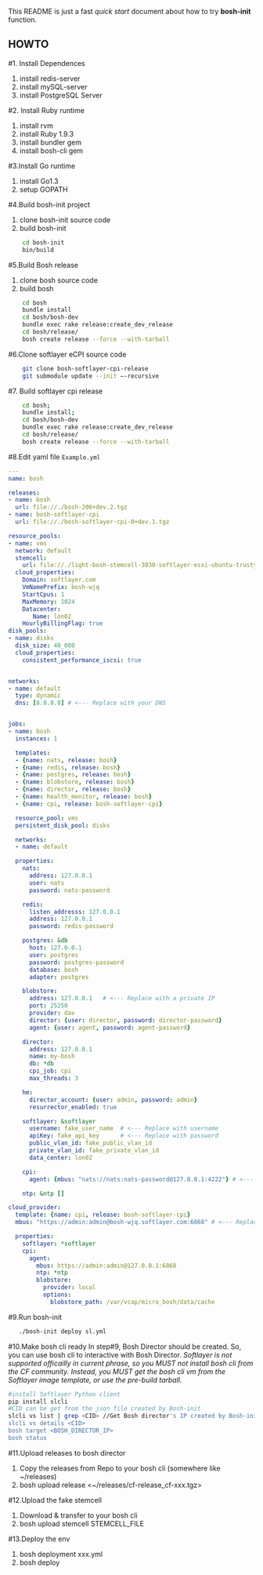 This README is just a fast *quick start* document about how to try **bosh-init** function.

HOWTO
--------------
#1. Install Dependences
1.  install redis-server
2.  install mySQL-server
3.  install PostgreSQL Server

#2. Install Ruby runtime
1.  install rvm
2.  install Ruby 1.9.3
3.  install bundler gem
4.  install bosh-cli gem

#3.Install Go runtime
1. install Go1.3
2. setup GOPATH

#4.Build bosh-init project
1. clone bosh-init source code
2. build bosh-init
```bash
    cd bosh-init
    bin/build
```

#5.Build Bosh release
1. clone bosh source code
2. build bosh
```bash
    cd bosh
    bundle install
    cd bosh/bosh-dev
    bundle exec rake release:create_dev_release
    cd bosh/release/
    bosh create release --force --with-tarball
```

#6.Clone softlayer eCPI source code
```bash
    git clone bosh-softlayer-cpi-release 
    git submodule update --init —-recursive
```


#7. Build softlayer cpi release
```bash
    cd bosh;
    bundle install;
    cd bosh/bosh-dev
    bundle exec rake release:create_dev_release
    cd bosh/release/
    bosh create release --force --with-tarball
```


#8.Edit yaml file
`Example.yml`
```yaml
---
name: bosh

releases:
- name: bosh
  url: file://./bosh-206+dev.2.tgz
- name: bosh-softlayer-cpi
  url: file://./bosh-softlayer-cpi-0+dev.1.tgz

resource_pools:
- name: vms
  network: default
  stemcell:
    url: file://./light-bosh-stemcell-3030-softlayer-esxi-ubuntu-trusty-go_agent.tgz
  cloud_properties:
    Domain: softlayer.com
    VmNamePrefix: bosh-wjq
    StartCpus: 1
    MaxMemory: 1024
    Datacenter:
       Name: lon02
    HourlyBillingFlag: true
disk_pools:
- name: disks
  disk_size: 40_000
  cloud_properties:
    consistent_performance_iscsi: true


networks:
- name: default
  type: dynamic
  dns: [8.8.8.8] # <--- Replace with your DNS


jobs:
- name: bosh
  instances: 1

  templates:
  - {name: nats, release: bosh}
  - {name: redis, release: bosh}
  - {name: postgres, release: bosh}
  - {name: blobstore, release: bosh}
  - {name: director, release: bosh}
  - {name: health_monitor, release: bosh}
  - {name: cpi, release: bosh-softlayer-cpi}

  resource_pool: vms
  persistent_disk_pool: disks

  networks:
  - name: default

  properties:
    nats:
      address: 127.0.0.1
      user: nats
      password: nats-password

    redis:
      listen_addresss: 127.0.0.1
      address: 127.0.0.1
      password: redis-password

    postgres: &db
      host: 127.0.0.1
      user: postgres
      password: postgres-password
      database: bosh
      adapter: postgres

    blobstore:
      address: 127.0.0.1   # <--- Replace with a private IP
      port: 25250
      provider: dav
      director: {user: director, password: director-password}
      agent: {user: agent, password: agent-password}

    director:
      address: 127.0.0.1
      name: my-bosh
      db: *db
      cpi_job: cpi
      max_threads: 3

    hm:
      director_account: {user: admin, password: admin}
      resurrector_enabled: true

    softlayer: &softlayer
      username: fake_user_name	# <--- Replace with username
      apiKey: fake_api_key 		# <--- Replace with password
      public_vlan_id: fake_public_vlan_id
      private_vlan_id: fake_private_vlan_id
      data_center: lon02

    cpi:
      agent: {mbus: "nats://nats:nats-password@127.0.0.1:4222"} # <--- Replace with a private IP

    ntp: &ntp []

cloud_provider:
  template: {name: cpi, release: bosh-softlayer-cpi}
  mbus: "https://admin:admin@bosh-wjq.softlayer.com:6868" # <--- Replace with a floating IP

  properties:
    softlayer: *softlayer
    cpi:
      agent:
        mbus: https://admin:admin@127.0.0.1:6868
        ntp: *ntp
        blobstore:
          provider: local
          options:
            blobstore_path: /var/vcap/micro_bosh/data/cache
```

#9.Run bosh-init
```bash
   ./bosh-init deploy sl.yml
```

#10.Make bosh cli ready
In step#9, Bosh Director should be created. So, you can use bosh cli to interactive with Bosh Director.
*Softlayer is not supported officailly in current phrase, so you MUST not install bosh cli from the CF community.*
*Instead, you MUST get the bosh cli vm from the Softlayer image template, or use the pre-build tarball.*

```bash
#install Softlayer Python client 
pip install slcli
#CID can be get from the json file created by Bosh-init
slcli vs list | grep <CID> //Get Bosh director's IP created by Bosh-init
slcli vs details <CID>      
bosh target <BOSH_DIRECTOR_IP>
bosh status
```
#11.Upload releases to bosh director
1. Copy the releases from Repo to your bosh cli (somewhere like ~/releases)
2. bosh upload release <~/releases/cf-release_cf-xxx.tgz>


#12.Upload the fake stemcell
1. Download & transfer to your bosh cli
2. bosh upload stemcell STEMCELL_FILE

#13.Deploy the env
1. bosh deployment xxx.yml
2. bosh deploy
